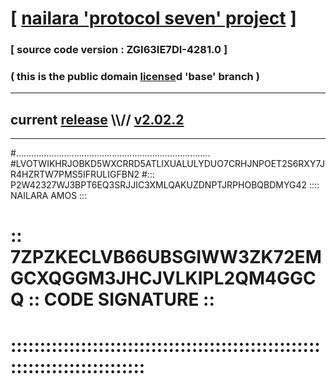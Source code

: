 
# [ [nailara 'protocol seven' project](http://nailara.network/) ]

### [ source code version : ZGI63IE7DI-4281.0 ]

### ( this is the public domain [license](../license)d 'base' branch )
---
## current [release](https://github.com/nailara-technologies/protocol-7/releases) \\\\// [v2.02.2](https://github.com/nailara-technologies/protocol-7/releases/tag/v2.02.2)
---

#.............................................................................
#LVOTWIKHRJOBKD5WXCRRD5ATLIXUALULYDUO7CRHJNPOET2S6RXY7JR4HZRTW7PMS5IFRULIGFBN2
#::: P2W42327WJ3BPT6EQ3SRJJIC3XMLQAKUZDNPTJRPHOBQBDMYG42 :::: NAILARA AMOS :::
# :: 7ZPZKECLVB66UBSGIWW3ZK72EMGCXQGGM3JHCJVLKIPL2QM4GGCQ :: CODE SIGNATURE ::
# ::::::::::::::::::::::::::::::::::::::::::::::::::::::::::::::::::::::::::::
